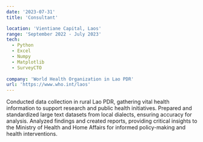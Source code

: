 ```yaml
---
date: '2023-07-31'
title: 'Consultant'

location: 'Vientiane Capital, Laos'
range: 'September 2022 - July 2023'
tech:
  - Python
  - Excel
  - Numpy
  - Matplotlib
  - SurveyCTO
  
company: 'World Health Organization in Lao PDR'
url: 'https://www.who.int/laos'
---
```


Conducted data collection in rural Lao PDR, gathering vital health information to support research and public health initiatives. Prepared and standardized large text datasets from local dialects, ensuring accuracy for analysis. Analyzed findings and created reports, providing critical insights to the Ministry of Health and Home Affairs for informed policy-making and health interventions.
